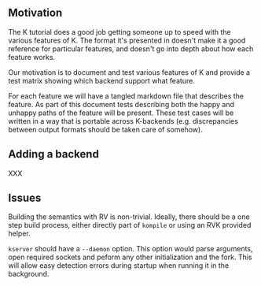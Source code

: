 ## Motivation

The K tutorial does a good job getting someone up to speed with the various
features of K. The format it's presented in doesn't make it a good reference for
particular features, and doesn't go into depth about how each feature works.

Our motivation is to document and test various features of K and provide a test
matrix showing which backend support what feature.

For each feature we will have a tangled markdown file that describes the
feature. As part of this document tests describing both the happy and unhappy
paths of the feature will be present. These test cases will be written in a way
that is portable across K-backends (e.g. discrepancies between output formats
should be taken care of somehow).

## Adding a backend

XXX

## Issues

Building the semantics with RV is non-trivial. Ideally, there should be a one
step build process, either directly part of `kompile` or using an RVK provided
helper.

`kserver` should have a `--daemon` option. This option would parse arguments,
open required sockets and peform any other initialization and the fork.
This will allow easy detection errors during startup when running it in the
background.
